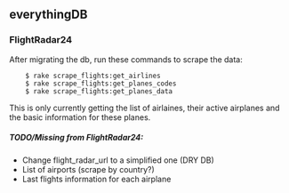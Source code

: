 ## everythingDB


### FlightRadar24

After migrating the db, run these commands to scrape the data:

        $ rake scrape_flights:get_airlines
        $ rake scrape_flights:get_planes_codes
        $ rake scrape_flights:get_planes_data

This is only currently getting the list of airlaines, their active airplanes and the basic information for these planes.

##### TODO/Missing from FlightRadar24:

* Change flight_radar_url to a simplified one (DRY DB)
* List of airports (scrape by country?)
* Last flights information for each airplane